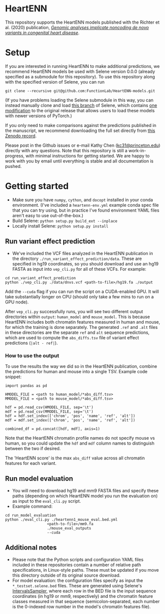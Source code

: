 # HeartENN

This repository supports the HeartENN models published with the Richter et al. (2020) publication, [_Genomic analyses implicate noncoding de novo variants in congenital heart disease_](https://doi.org/10.1038/s41588-020-0652-z).

# Setup

If you are interested in running HeartENN to make additional predictions, we recommend HeartENN models be used with Selene version 0.0.0 (already specified as a submodule for this repository). To use this repository along with the specified version of Selene, you can run 
```
git clone --recursive git@github.com:FunctionLab/HeartENN-models.git
```
(If you have problems loading the Selene submodule in this way, you can instead manually clone and load [this branch](https://github.com/kathyxchen/selene/tree/heartenn-branch-0.0.0) of Selene, which contains [one modification](https://github.com/kathyxchen/selene/commit/512dc4d7d194059a97fa8fdeffed5b8bbe2bafe1) to the original release that allows users to load these models with newer versions of PyTorch.)

If you only need to make comparisons against the predictions published in the manuscript, we recommend downloading the full set directly from [this Zenodo record](https://doi.org/10.5281/zenodo.4065588). 

Please post in the Github issues or e-mail Kathy Chen (kc31@princeton.edu) directly with any questions. Note that this repository is still a work-in-progress, with minimal instructions for getting started. We are happy to work with you by email until everything is stable and all documentation is pushed. 

# Getting started
- Make sure you have `numpy`, `cython`, and `docopt` installed in your conda environment. (I've included a `heartenn-env.yml` example conda spec file that you can try using, but in practice I've found environment YAML files aren't easy to use out-of-the-box.)
- Build Selene: `python setup.py build_ext --inplace`
- Locally install Selene: `python setup.py install`

## Run variant effect prediction
- We've included the VCF files analyzed in the HeartENN publication in the directory `./run_variant_effect_prediction/data`. These are specified in hg19 coordinates, so you should download and use an hg19 FASTA as input into `vep_cli.py` for all of these VCFs. For example:
```
cd run_variant_effect_prediction
python ./vep_cli.py ./data/dnvs.vcf <path-to-file>/hg19.fa ./output
```
Add the `--cuda` flag if you can run the script on a CUDA-enabled GPU. It will take substantially longer on CPU (should only take a few mins to run on a GPU node). 

After `vep_cli.py` successfully runs, you will see two different output directories within `output`: `human_model` and `mouse_model`. This is because HeartENN includes both chromatin features measured in human and mouse, for which the training is done separately. The generated `.ref` and `.alt` files in these directories are the separate `ref` and `alt` sequence predictions, which are used to compute the `abs_diffs.tsv` file of variant effect predictions (`|alt - ref|`). 

### How to use the output
To use the results the way we did so in the HeartENN publication, combine the predictions for human and mouse into a single TSV. Example code snippet:

```
import pandas as pd

HMODEL_FILE = <path to human_model/*abs_diff.tsv>
MMODEL_FILE = <path to mouse_model/*abs_diff.tsv>

hdf = pd.read_csv(HMODEL_FILE, sep='\t')
mdf = pd.read_csv(MMODEL_FILE, sep='\t')
hdf = hdf.set_index(['chrom', 'pos', 'name', 'ref', 'alt'])
mdf = mdf.set_index(['chrom', 'pos', 'name', 'ref', 'alt'])

combined_df = pd.concat([hdf, mdf], axis=1)
```

Note that the HeartENN chromatin profile names do not specify mouse vs human, so you could update the `hdf` and `mdf` column names to distinguish between the two if desired.

The 'HeartENN score' is the max `abs_diff` value across all chromatin features for each variant. 

## Run model evaluation 
- You will need to download hg19 and mm9 FASTA files and specify these paths (depending on which HeartENN model you run the evaluation on) as input to the `eval_cli.py` script.
- Example command: 
```
cd run_model_evaluation
python ./eval_cli.py ./heartenn1_mouse_eval.bed.yml 
                   <path-to-file>/mm9.fa
                   ./mouse_eval_outputs
                   --cuda
```

## Additional notes
- Please note that the Python scripts and configuration YAML files included in these repositories contain a number of relative path specifications, in Linux-style paths. These must be updated if you move this directory outside of its original source download.
- For model evaluation: the configuration files specify as input the `*_testset.selene.bed` files. These are generated using Selene's [IntervalsSampler](http://selene.flatironinstitute.org/overview/cli.html#intervals-sampler), where each row in the BED file is the input sequence coordinates (in hg19 or mm9, respectively) and the chromatin feature classes measured in that sequence (semicolon-separated, each number is the 0-indexed row number in the model's chromatin features file).
